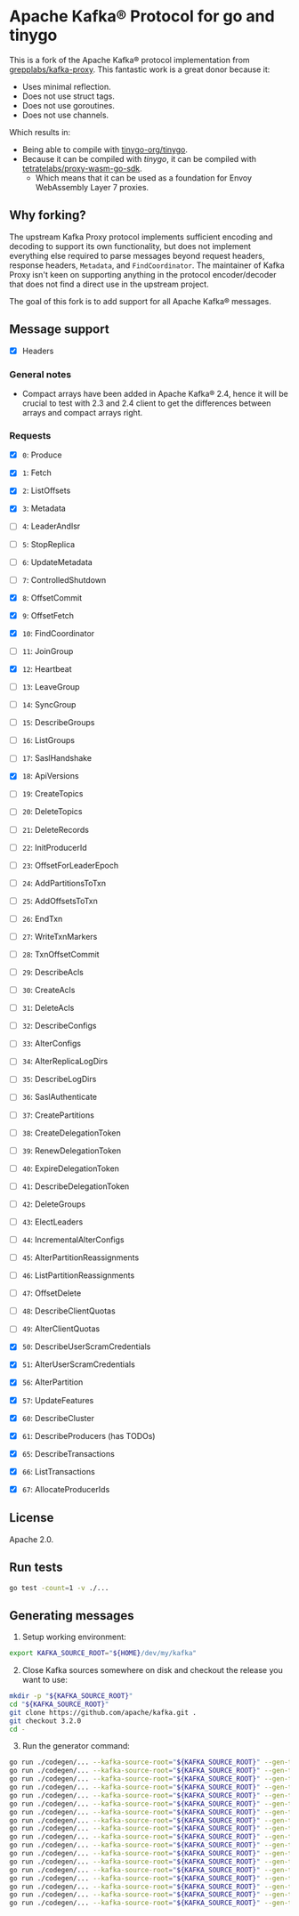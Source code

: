 # Apache Kafka® Protocol for go and tinygo

This is a fork of the Apache Kafka® protocol implementation from [grepplabs/kafka-proxy](https://github.com/grepplabs/kafka-proxy). This fantastic work is a great donor because it:

- Uses minimal reflection.
- Does not use struct tags.
- Does not use goroutines.
- Does not use channels.

Which results in:

- Being able to compile with [tinygo-org/tinygo](https://github.com/tinygo-org/tinygo).
- Because it can be compiled with _tinygo_, it can be compiled with [tetratelabs/proxy-wasm-go-sdk](https://github.com/tetratelabs/proxy-wasm-go-sdk).
  - Which means that it can be used as a foundation for Envoy WebAssembly Layer 7 proxies.

## Why forking?

The upstream Kafka Proxy protocol implements sufficient encoding and decoding to support its own functionality, but does not implement everything else required to parse messages beyond request headers, response headers, `Metadata`, and `FindCoordinator`. The maintainer of Kafka Proxy isn't keen on supporting anything in the protocol encoder/decoder that does not find a direct use in the upstream project.

The goal of this fork is to add support for all Apache Kafka® messages.

## Message support

- [x] Headers

### General notes

- Compact arrays have been added in Apache Kafka® 2.4, hence it will be crucial to test with 2.3 and 2.4 client to get the differences between arrays and compact arrays right.

### Requests

- [x] `0`: Produce
- [x] `1`: Fetch
- [x] `2`: ListOffsets
- [x] `3`: Metadata
- [ ] `4`: LeaderAndIsr
- [ ] `5`: StopReplica
- [ ] `6`: UpdateMetadata
- [ ] `7`: ControlledShutdown
- [x] `8`: OffsetCommit
- [x] `9`: OffsetFetch
- [x] `10`: FindCoordinator
- [ ] `11`: JoinGroup
- [x] `12`: Heartbeat
- [ ] `13`: LeaveGroup
- [ ] `14`: SyncGroup
- [ ] `15`: DescribeGroups
- [ ] `16`: ListGroups
- [ ] `17`: SaslHandshake
- [x] `18`: ApiVersions
- [ ] `19`: CreateTopics
- [ ] `20`: DeleteTopics
- [ ] `21`: DeleteRecords
- [ ] `22`: InitProducerId
- [ ] `23`: OffsetForLeaderEpoch
- [ ] `24`: AddPartitionsToTxn
- [ ] `25`: AddOffsetsToTxn
- [ ] `26`: EndTxn
- [ ] `27`: WriteTxnMarkers
- [ ] `28`: TxnOffsetCommit
- [ ] `29`: DescribeAcls

- [ ] `30`: CreateAcls
- [ ] `31`: DeleteAcls
- [ ] `32`: DescribeConfigs
- [ ] `33`: AlterConfigs
- [ ] `34`: AlterReplicaLogDirs
- [ ] `35`: DescribeLogDirs
- [ ] `36`: SaslAuthenticate
- [ ] `37`: CreatePartitions
- [ ] `38`: CreateDelegationToken
- [ ] `39`: RenewDelegationToken

- [ ] `40`: ExpireDelegationToken
- [ ] `41`: DescribeDelegationToken
- [ ] `42`: DeleteGroups
- [ ] `43`: ElectLeaders
- [ ] `44`: IncrementalAlterConfigs
- [ ] `45`: AlterPartitionReassignments
- [ ] `46`: ListPartitionReassignments
- [ ] `47`: OffsetDelete
- [ ] `48`: DescribeClientQuotas
- [ ] `49`: AlterClientQuotas

- [x] `50`: DescribeUserScramCredentials
- [x] `51`: AlterUserScramCredentials
- [x] `56`: AlterPartition
- [x] `57`: UpdateFeatures

- [x] `60`: DescribeCluster
- [x] `61`: DescribeProducers (has TODOs)
- [x] `65`: DescribeTransactions
- [x] `66`: ListTransactions
- [x] `67`: AllocateProducerIds

## License 

Apache 2.0.

## Run tests

```sh
go test -count=1 -v ./...
```

## Generating messages

1. Setup working environment:

```sh
export KAFKA_SOURCE_ROOT="${HOME}/dev/my/kafka"
```

2. Close Kafka sources somewhere on disk and checkout the release you want to use:

```sh
mkdir -p "${KAFKA_SOURCE_ROOT}"
cd "${KAFKA_SOURCE_ROOT}"
git clone https://github.com/apache/kafka.git .
git checkout 3.2.0
cd -
```

3. Run the generator command:

```sh
go run ./codegen/... --kafka-source-root="${KAFKA_SOURCE_ROOT}" --gen-type=ProduceRequest > messages/00_produce_requests.go
go run ./codegen/... --kafka-source-root="${KAFKA_SOURCE_ROOT}" --gen-type=FetchRequest > messages/01_fetch_requests.go
go run ./codegen/... --kafka-source-root="${KAFKA_SOURCE_ROOT}" --gen-type=ListOffsetsRequest > messages/02_listoffsets_requests.go
go run ./codegen/... --kafka-source-root="${KAFKA_SOURCE_ROOT}" --gen-type=MetadataRequest > messages/03_metadata_requests.go
go run ./codegen/... --kafka-source-root="${KAFKA_SOURCE_ROOT}" --gen-type=OffsetCommitRequest > messages/08_offsetcommit_requests.go
go run ./codegen/... --kafka-source-root="${KAFKA_SOURCE_ROOT}" --gen-type=OffsetFetchRequest > messages/09_offsetfetch_requests.go
go run ./codegen/... --kafka-source-root="${KAFKA_SOURCE_ROOT}" --gen-type=FindCoordinatorRequest > messages/10_findcoordinator_requests.go
go run ./codegen/... --kafka-source-root="${KAFKA_SOURCE_ROOT}" --gen-type=HeartbeatRequest > messages/12_heartbeat_requests.go
go run ./codegen/... --kafka-source-root="${KAFKA_SOURCE_ROOT}" --gen-type=ApiVersionsRequest > messages/18_apiversions_requests.go
go run ./codegen/... --kafka-source-root="${KAFKA_SOURCE_ROOT}" --gen-type=DescribeUserScramCredentialsRequest > messages/50_describeuserscramcredentials_requests.go
go run ./codegen/... --kafka-source-root="${KAFKA_SOURCE_ROOT}" --gen-type=AlterUserScramCredentialsRequest > messages/51_alteruserscramcredentials_requests.go
go run ./codegen/... --kafka-source-root="${KAFKA_SOURCE_ROOT}" --gen-type=AlterPartitionRequest > messages/56_alterpartitions_requests.go
go run ./codegen/... --kafka-source-root="${KAFKA_SOURCE_ROOT}" --gen-type=UpdateFeaturesRequest > messages/57_updatefeatures_requests.go
go run ./codegen/... --kafka-source-root="${KAFKA_SOURCE_ROOT}" --gen-type=DescribeClusterRequest > messages/60_describecluster_requests.go
go run ./codegen/... --kafka-source-root="${KAFKA_SOURCE_ROOT}" --gen-type=DescribeProducersRequest > messages/61_describeproducers_requests.go
go run ./codegen/... --kafka-source-root="${KAFKA_SOURCE_ROOT}" --gen-type=DescribeTransactionsRequest > messages/65_describetransactions_requests.go
go run ./codegen/... --kafka-source-root="${KAFKA_SOURCE_ROOT}" --gen-type=ListTransactionsRequest > messages/66_listtransactions_requests.go
go run ./codegen/... --kafka-source-root="${KAFKA_SOURCE_ROOT}" --gen-type=AllocateProducerIdsRequest > messages/67_allocateproducerids_requests.go
```
